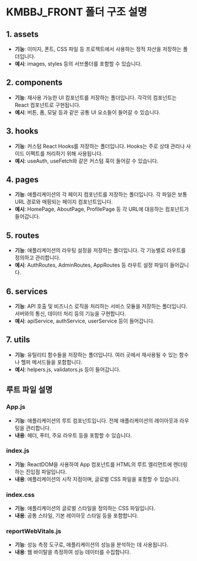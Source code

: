# KMBBJ_FRONT 폴더 구조 설명

## 1. assets
- **기능**: 이미지, 폰트, CSS 파일 등 프로젝트에서 사용하는 정적 자산을 저장하는 폴더입니다.
- **예시**: images, styles 등의 서브폴더를 포함할 수 있습니다.

## 2. components
- **기능**: 재사용 가능한 UI 컴포넌트를 저장하는 폴더입니다. 각각의 컴포넌트는 React 컴포넌트로 구현됩니다.
- **예시**: 버튼, 폼, 모달 등과 같은 공통 UI 요소들이 들어갈 수 있습니다.

## 3. hooks
- **기능**: 커스텀 React Hooks를 저장하는 폴더입니다. Hooks는 주로 상태 관리나 사이드 이펙트를 처리하기 위해 사용됩니다.
- **예시**: useAuth, useFetch와 같은 커스텀 훅이 들어갈 수 있습니다.

## 4. pages
- **기능**: 애플리케이션의 각 페이지 컴포넌트를 저장하는 폴더입니다. 각 파일은 보통 URL 경로와 매핑되는 페이지 컴포넌트입니다.
- **예시**: HomePage, AboutPage, ProfilePage 등 각 URL에 대응하는 컴포넌트가 들어갑니다.

## 5. routes
- **기능**: 애플리케이션의 라우팅 설정을 저장하는 폴더입니다. 각 기능별로 라우트를 정의하고 관리합니다.
- **예시**: AuthRoutes, AdminRoutes, AppRoutes 등 라우트 설정 파일이 들어갑니다.

## 6. services
- **기능**: API 호출 및 비즈니스 로직을 처리하는 서비스 모듈을 저장하는 폴더입니다. 서버와의 통신, 데이터 처리 등의 기능을 구현합니다.
- **예시**: apiService, authService, userService 등이 들어갑니다.

## 7. utils
- **기능**: 유틸리티 함수들을 저장하는 폴더입니다. 여러 곳에서 재사용될 수 있는 함수나 헬퍼 메서드들을 포함합니다.
- **예시**: helpers.js, validators.js 등이 들어갑니다.

## 루트 파일 설명

### App.js
- **기능**: 애플리케이션의 루트 컴포넌트입니다. 전체 애플리케이션의 레이아웃과 라우팅을 관리합니다.
- **내용**: 헤더, 푸터, 주요 라우트 등을 포함할 수 있습니다.

### index.js
- **기능**: ReactDOM을 사용하여 App 컴포넌트를 HTML의 루트 엘리먼트에 렌더링하는 진입점 파일입니다.
- **내용**: 애플리케이션의 시작 지점이며, 글로벌 CSS 파일을 포함할 수 있습니다.

### index.css
- **기능**: 애플리케이션의 글로벌 스타일을 정의하는 CSS 파일입니다.
- **내용**: 공통 스타일, 기본 레이아웃 스타일 등을 포함합니다.

### reportWebVitals.js
- **기능**: 성능 측정 도구로, 애플리케이션의 성능을 분석하는 데 사용됩니다.
- **내용**: 웹 바이탈을 측정하여 성능 데이터를 수집합니다.
